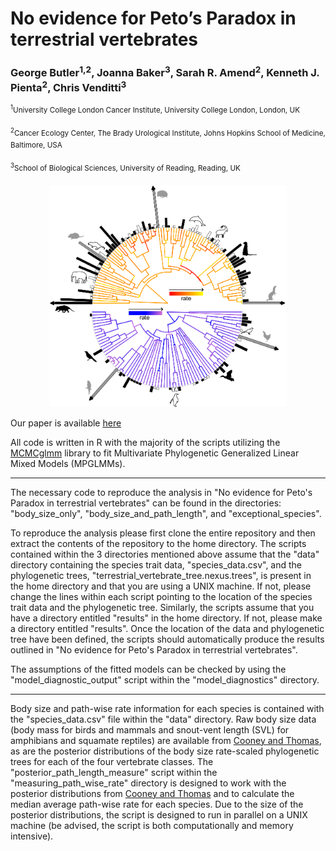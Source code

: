 # No evidence for Peto’s Paradox in terrestrial vertebrates

### George Butler<sup>1,2</sup>, Joanna Baker<sup>3</sup>, Sarah R. Amend<sup>2</sup>, Kenneth J. Pienta<sup>2</sup>, Chris Venditti<sup>3</sup>

<sup><sup>1</sup>University College London Cancer Institute, University College London, London, UK</sup>

<sup><sup>2</sup>Cancer Ecology Center, The Brady Urological Institute, Johns Hopkins School of Medicine, Baltimore, USA</sup>

<sup><sup>3</sup>School of Biological Sciences, University of Reading, Reading, UK</sup>

<p align="center">
  <img width="380" height="355" src="/example_image/exceptional_birds_and_mammals.png">
</p>

Our paper is available [here](https://www.pnas.org/doi/10.1073/pnas.2422861122)

All code is written in R with the majority of the scripts utilizing the [MCMCglmm](https://cran.r-project.org/web/packages/MCMCglmm/index.html) library to fit Multivariate Phylogenetic Generalized Linear Mixed Models (MPGLMMs). 

--------------------------------------------------------------------------------------------------------------------------------------------------
The necessary code to reproduce the analysis in "No evidence for Peto's Paradox in terrestrial vertebrates" can be found in the directories: "body_size_only", "body_size_and_path_length", and "exceptional_species". 

To reproduce the analysis please first clone the entire repository and then extract the contents of the repository to the home directory. The scripts contained within the 3 directories mentioned above assume that the "data" directory containing the species trait data, "species_data.csv", and the phylogenetic trees, "terrestrial_vertebrate_tree.nexus.trees", is present in the home directory and that you are using a UNIX machine. If not, please change the lines within each script pointing to the location of the species trait data and the phylogenetic tree. Similarly, the scripts assume that you have a directory entitled "results" in the home directory. If not, please make a directory entitled "results". Once the location of the data and phylogenetic tree have been defined, the scripts should automatically produce the results outlined in "No evidence for Peto's Paradox in terrestrial vertebrates".

The assumptions of the fitted models can be checked by using the "model_diagnostic_output" script within the "model_diagnostics" directory. 

-------------------------------------------------------------------------------------------------------------------------------------------------
Body size and path-wise rate information for each species is contained with the "species_data.csv" file within the "data" directory. Raw body size data (body mass for birds and mammals and snout-vent length (SVL) for amphibians and squamate reptiles) are available from [Cooney and Thomas​](https://www.nature.com/articles/s41559-020-01321-y)​, as are the posterior distributions of the body size rate-scaled phylogenetic trees for each of the four vertebrate classes. The "posterior_path_length_measure" script within the "measuring_path_wise_rate" directory is designed to work with the posterior distributions from [Cooney and Thomas​](https://www.nature.com/articles/s41559-020-01321-y) and to calculate the median average path-wise rate for each species. Due to the size of the posterior distributions, the script is designed to run in parallel on a UNIX machine (be advised, the script is both computationally and memory intensive).
